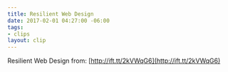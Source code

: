 ```yaml
---
title: Resilient Web Design
date: 2017-02-01 04:27:00 -06:00
tags:
- clips
layout: clip
---
```


Resilient Web Design
from: [http://ift.tt/2kVWqG6](http://ift.tt/2kVWqG6)
